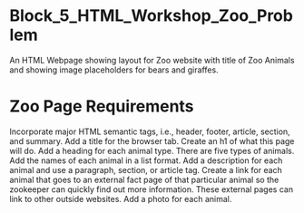 # Block_5_HTML_Workshop_Zoo_Problem
An HTML Webpage showing layout for Zoo website with title of Zoo Animals and showing image placeholders for bears and giraffes.

# Zoo Page Requirements
Incorporate major HTML semantic tags, i.e., header, footer, article, section, and summary.
Add a title for the browser tab.
Create an h1 of what this page will do.
Add a heading for each animal type. There are five types of animals.
Add the names of each animal in a list format.
Add a description for each animal and use a paragraph, section, or article tag.
Create a link for each animal that goes to an external fact page of that particular animal so the zookeeper can quickly find out more information. These external pages can link to other outside websites.
Add a photo for each animal.

